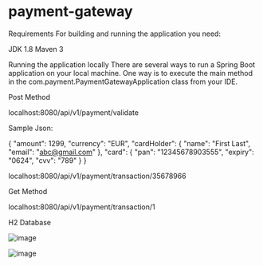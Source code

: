 # payment-gateway

Requirements
For building and running the application you need:

JDK 1.8
Maven 3

Running the application locally
There are several ways to run a Spring Boot application on your local machine. One way is to execute the main method in the com.payment.PaymentGatewayApplication class from your IDE.

Post Method

localhost:8080/api/v1/payment/validate

Sample Json:

{
	"amount": 1299,
	"currency": "EUR",
	"cardHolder": {
		"name": "First Last",
		"email": "abc@gmail.com"
	},
	"card": {
		"pan": "12345678903555",
		"expiry": "0624",
		"cvv": "789"
	}
}

localhost:8080/api/v1/payment/transaction/35678966


Get Method

localhost:8080/api/v1/payment/transaction/1

H2 Database

![image](https://user-images.githubusercontent.com/60241157/129898945-ade1a8bd-4aee-427e-a028-803039e7d532.png)


![image](https://user-images.githubusercontent.com/60241157/129899093-5461dba0-32ea-4418-9a1f-4a3b247a658b.png)


